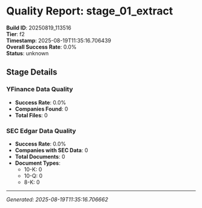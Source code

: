 # Quality Report: stage_01_extract

**Build ID**: 20250819_113516  
**Tier**: f2  
**Timestamp**: 2025-08-19T11:35:16.706439  
**Overall Success Rate**: 0.0%  
**Status**: unknown

## Stage Details

### YFinance Data Quality

- **Success Rate**: 0.0%
- **Companies Found**: 0
- **Total Files**: 0

### SEC Edgar Data Quality

- **Success Rate**: 0.0%
- **Companies with SEC Data**: 0
- **Total Documents**: 0
- **Document Types**:
  - 10-K: 0
  - 10-Q: 0
  - 8-K: 0

---
*Generated: 2025-08-19T11:35:16.706662*
